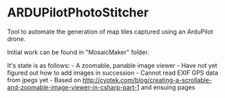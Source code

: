 ARDUPilotPhotoStitcher
======================

Tool to automate the generation of map tiles captured using an ArduPilot drone.

Initial work can be found in "MosaicMaker" folder.

It's state is as follows:
         - A zoomable, panable image viewer
         - Have not yet figured out how to add images in succession
         - Cannot read EXIF GPS data from jpegs yet
         - Based on http://cyotek.com/blog/creating-a-scrollable-and-zoomable-image-viewer-in-csharp-part-1
           and ensuing pages
